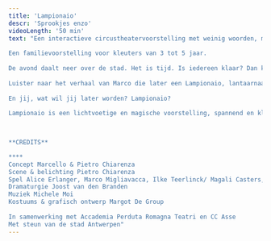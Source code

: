 ```yaml
---
title: 'Lampionaio'
descr: 'Sprookjes enzo'
videoLength: '50 min'
text: "Een interactieve circustheatervoorstelling met weinig woorden, maar des te meer beelden.  
  
Een familievoorstelling voor kleuters van 3 tot 5 jaar.  
  
De avond daalt neer over de stad. Het is tijd. Is iedereen klaar? Dan kunnen we beginnen.  
  
Luister naar het verhaal van Marco die later een Lampionaio, lantaarnaansteker, wil worden. Dan zal hij bij zonsondergang de nacht aansteken en haar net voor zonsopgang weer uitdoven. Hij zal licht in de straten brengen en met zijn meterslange benen dicht bij de lantaarns blijven. Hij zal licht kunnen veranderen in donker en donker in licht. Want hij is niet bang meer voor het donker en droomt met de ogen open.  
  
En jij, wat wil jij later worden? Lampionaio?  
  
Lampionaio is een lichtvoetige en magische voorstelling, spannend en kleurrijk met verrassende circusnummers, bewegende objecten en poppen.

‍

**CREDITS**

**‍**  
Concept Marcello & Pietro Chiarenza  
Scene & belichting Pietro Chiarenza  
Spel Alice Erlanger, Marco Migliavacca, Ilke Teerlinck/ Magali Casters, Rebecca Rosseel & Pietro Chiarenza  
Dramaturgie Joost van den Branden  
Muziek Michele Moi  
Kostuums & grafisch ontwerp Margot De Group  
  
In samenwerking met Accademia Perduta Romagna Teatri en CC Asse  
Met steun van de stad Antwerpen"
---
```

